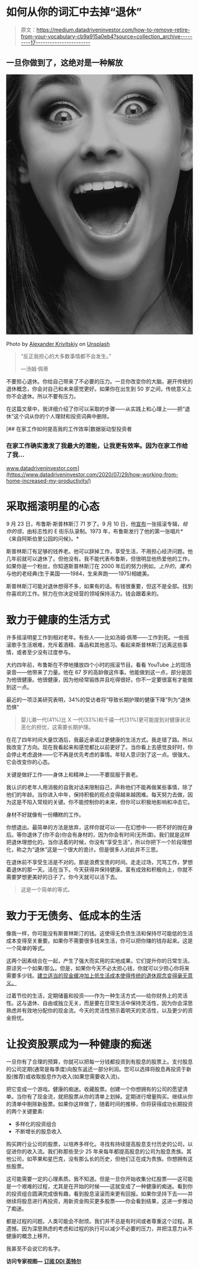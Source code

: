 # 如何从你的词汇中去掉“退休”

> 原文：<https://medium.datadriveninvestor.com/how-to-remove-retire-from-your-vocabulary-cb9a915a0eb4?source=collection_archive---------17----------------------->

## 一旦你做到了，这绝对是一种解放

![](img/09714f15348d180f7608dc7119600bbd.png)

Photo by [Alexander Krivitskiy](https://unsplash.com/@krivitskiy?utm_source=medium&utm_medium=referral) on [Unsplash](https://unsplash.com?utm_source=medium&utm_medium=referral)

> “反正我担心的大多数事情都不会发生。”
> 
> —汤姆·佩蒂

不要担心退休。你给自己带来了不必要的压力。一旦你改变你的大脑，避开传统的退休概念，你会对自己和未来感觉更好。如果你在出生到 50 岁之间，传统意义上你不会退休。所以不要有压力。

在这篇文章中，我详细介绍了你可以采取的步骤——从实践上和心理上——把“退休”这个词从你的个人理财和投资词典中删除。

[](https://www.datadriveninvestor.com/2020/07/29/how-working-from-home-increased-my-productivity/) [## 在家工作如何提高我的工作效率|数据驱动型投资者

### 在家工作确实激发了我最大的潜能，让我更有效率。因为在家工作给了我…

www.datadriveninvestor.com](https://www.datadriveninvestor.com/2020/07/29/how-working-from-home-increased-my-productivity/) 

# 采取摇滚明星的心态

9 月 23 日，布鲁斯·斯普林斯汀 71 岁了。9 月 10 日，他[宣布](https://www.rollingstone.com/music/music-news/bruce-springsteen-letter-to-you-new-rock-album-with-the-e-street-band-1057419/)一张摇滚专辑，*给你的信*，由标志性的 E 街乐队录制。1973 年，布鲁斯发行了他的第一张唱片*《来自阿斯伯里公园的问候》。*

斯普林斯汀有足够的钱养老。他可以辞掉工作，享受生活，不用担心经济问题。他几年前就可以退休了。但他没有。我不能代表布鲁斯，但很明显他热爱他的工作。如果你是一个粉丝，你知道斯普林斯汀在 2000 年后的努力(例如，*上升的*，*魔术*)与他的老经典(生于美国——1984，生来奔跑——1975)相媲美。

斯普林斯汀可能对退休想得不多，如果有的话。有钱很重要，但这不是全部。找到你喜欢的工作。努力在你决定经营的领域保持活力。钱会跟着来的。

# 致力于健康的生活方式

许多摇滚明星工作到相对老年。有些人——比如汤姆·佩蒂——工作到死。一些摇滚歌手生活艰难，充斥着酒精、毒品和其他恶习。看起来斯普林斯汀远离这些事情，或者至少没有过度参与。

大约四年前，布鲁斯在不停地播放四个小时的摇滚节目。看看 YouTube 上的现场录音——他带来了力量。他在 67 岁的高龄做这件事。他能做到这一点，部分是因为他很健康。他很健康，因为他经常锻炼并且吃得很好。你不一定要很富有才能做到这一点。

最近的一项泛美研究表明，34%的受访者将“导致长期护理的健康下降”列为“退休恐惧”

> 婴儿潮一代(41%)比 X 一代(33%)和千禧一代(31%)更可能提到对健康状况恶化的担忧，这需要长期护理。

在花了四年时间大量饮酒后，我最近承诺过更健康的生活方式。我走错了路。所以我改变了方向。现在我看起来和感觉都比以前更好了。当你看上去感觉良好时，你会停止考虑退休——它不再是优先考虑的事情。年轻人意识到了这一点。很强大。它会改变你的心态。

关键是做好工作——身体上和精神上——不要屈服于衰老。

我认识的老年人用消极的自我对话来限制自己，声称他们不能再做某些事情，除了他们的年龄。当你进入中年，保持积极的观点变得越来越困难。每天努力去做，因为这是不陷入常规的关键。你不能控制你的未来，但你可以积极地影响和冲击它。

身材不好就像有一份糟糕的工作。

你想退出。最简单的方法是放弃，这样你就可以——在幻想中——把不好的抛在身后。等你退休了(你不会)你会有身材的，因为你会有时间(无所谓)。我们就是这样把退休理想化的。当你活着的时候，你没有“享受生活”，所以你把下一个阶段理想化，称之为“退休”这是一个很大的诡计。但是很多人对此并不三思。

在退休前不享受生活是不对的。那是浪费宝贵的时间。走走过场，咒骂工作，梦想着退休的那一天。活在当下。今天获得并保持健康。富有成效和积极向上，你就不需要梦想更美好的日子了。你今天就可以活下去。

> 这是一个简单的等式。

# 致力于无债务、低成本的生活

像我一样，你可能没有斯普林斯汀的钱。这使得无负债生活和保持尽可能低的生活成本变得至关重要。如果你不需要很多钱来生活，你可以把你赚的钱存起来。这是一个简单的等式。

这两个因素结合在一起，产生了强大而实用的实地成果。它们提升你的日常生活。原谅另一个如果/那么。但是，如果你今天不必太担心钱，你就可以少担心你将来需要多少钱。[建立适当的现金缓冲加上低生活成本使得传统的退休观念变得毫无意义。](https://medium.com/makingofamillionaire/the-million-dollar-retirement-myth-ef3e9e2aeb17)

过着节俭的生活，定期储蓄和投资——作为一种生活方式——给你财务上的灵活性。这与退休、自由或独立无关，而是要在日常生活中保持灵活性，因为你会深思熟虑并有效地分配你的现金流。今天的灵活性预示着明天的灵活性，以及更少的资金担忧。

# 让投资股票成为一种健康的痴迷

一旦你有了合理的预算，你就可以把每一分钱都投资到有股息的股票上。支付股息的公司定期(通常是每季度)向股东返还一部分利润。您可以选择将股息再投资于新股(推荐)或收取股息作为收入(如果您需要收入流)。

把它变成一个游戏。健康的痴迷。收藏股票。创建一个你想拥有的公司的愿望清单。当你有了现金流，就把股票从你的清单上划掉。定期进行增量购买。继续从你的清单中剔除新股票。如果你这样做了，随着时间的推移，你将获得成功长期投资的两个关键要素:

*   多样化的投资组合
*   不断增长的股息收入

购买跨行业公司的股票，以培养多样化。寻找有持续提高股息支付历史的公司，以促进你的收入流。我们称那些至少 25 年来每年都提高股息的公司为股息贵族。其他公司，如苹果和星巴克，没有那么长的历史，但他们正在成为贵族。你想拥有这些股票。

这可能需要一定的心理素质。我不知道。但是一旦你开始收集分红股票——这可能是一个艰难的过程，尤其是在开始的时候——这就变成了一种健康的痴迷。看到你的投资组合圆满完成很有趣，看到股息滚滚而来更有回报。如果你坚持下去——并继续将股息进行再投资，用新资金购买更多股票——你会看到结果，这进一步推动了痴迷。

都是过程的问题。人类可能会不耐烦。我们并不总是有时间或者尊重这个过程。真遗憾。因为深思熟虑的考虑和过程的执行可以减少不必要的压力，并把注意力从不健康的概念上移开。

我甚至不会说它的名字。

**访问专家视图—** [**订阅 DDI 英特尔**](https://datadriveninvestor.com/ddi-intel)